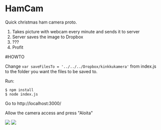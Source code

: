 HamCam
============

Quick christmas ham camera proto.

1.  Takes picture with webcam every minute and sends it to server
2.  Server saves the image to Dropbox
3.  ???
4.  Profit

#HOWTO

Change ```var saveFilesTo = '../../../Dropbox/kinkkukamera'``` from index.js to the folder you want the files to be saved to.

Run:

	$ npm install
	$ node index.js

Go to http://localhost:3000/

Allow the camera access and press "Aloita"

![](https://github.com/jakate/kinkkukamera/blob/master/eamples/demo1.jpeg)
![](https://github.com/jakate/kinkkukamera/blob/master/eamples/demo2.jpeg)
